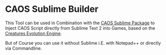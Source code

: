 # CAOS Sublime Builder

This Tool can be used in Combination with the [CAOS Sublime Package](https://github.com/Ham5ter/sublime_caos_support) to Inject CAOS Script directly from Sublime Text 2 into Games, based on the [Creatures Evolution Engine](https://creatures.wiki/Creatures_Evolution_Engine).

But of Course you can use it without Sublime i.E. with Notepad++ or directly via Commandline.
